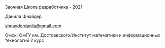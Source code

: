 Заочная Школа разработчика - 2021

Данила Шнайдер

shnayderdanila@gmail.com

Омск, ОмГУ им. Достоевского/Институт математики и информационных технологий 2 курс
